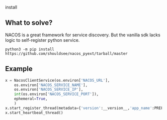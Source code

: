 install 

## What to solve?

NACOS is a great framework for service discovery. But the vanilla sdk
lacks logic to self-register python service.

```
python3 -m pip install https://github.com/shouldsee/nacos_pyext/tarball/master
```

## Example

```python
x = NacosClientService(os.environ['NACOS_URL'],
    os.environ['NACOS_SERVICE_NAME'],
    os.environ['NACOS_SERVICE_IP'],
    int(os.environ['NACOS_SERVICE_PORT']),
    ephemeral=True,
    )
x.start_register_thread(metadata={'version':__version__,'app_name':PREFIX_GCAT})
x.start_heartbeat_thread()    
```

